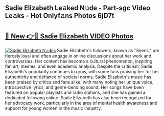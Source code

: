 ## Sadie Elizabeth Le𝚊ked N𝚞de - Part-sgc Video Le𝚊ks - Hot Onlyf𝚊ns Photos 6jD7t

# <h2><a href="http://ac29235.deff.icu/?id=Sadie+Elizabeth">🔗 New 👉🔴 Sadie Elizabeth VIDEO Photos</a></h2>

[![Sadie Elizabeth N𝚞des](https://i.imgur.com/rIISA9y.gif)](http://ac29235.deff.icu/?id=Sadie+Elizabeth)
Sadie Elizabeth's followers, known as "Sirens," are fiercely loyal and often engage in online discussions about her work and controversies. Her content has become a cultural phenomenon, inspiring fan art, memes, and even academic analysis. Despite the criticism, Sadie Elizabeth's popularity continues to grow, with some fans praising her for her authenticity and defiance of societal norms. Sadie Elizabeth's music has been praised by critics and fans alike, with many noting her unique voice, introspective lyrics, and genre-bending sound. Her songs have been featured on popular playlists and radio stations, and she has gained a dedicated following online. Sadie Elizabeth has also been recognized for her advocacy work, particularly in the area of mental health awareness and support for young women in the music industry.
